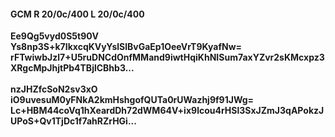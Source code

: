 #### GCM R 20/0c/400 L 20/0c/400
**Ee9Qg5vyd0S5t90V**<br/>**Ys8np3S+k7IkxcqKVyYslSlBvGaEp1OeeVrT9KyafNw=**<br/>**rFTwiwbJzl7+U5ruDNCdOnfMMand9iwtHqiKhNISum7axYZvr2sKMcxpz3XRgcMpJhjtPb4TBjlCBhb3...**<br/><br/>
**nzJHZfcSoN2sv3xO**<br/>**iO9uvesuM0yFNkA2kmHshgofQUTa0rUWazhj9f91JWg=**<br/>**Lc+HBM44coVq1hXeardDh72dWM64V+ix9lcou4rHSl3SxJZmJ3qAPokzJUPoS+Qv1TjDc1f7ahRZrHGi...**